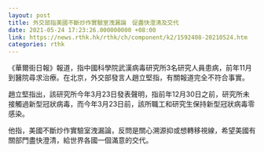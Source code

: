 ```yaml
---
layout: post
title: 外交部指美國不斷炒作實驗室洩漏論　促盡快澄清及交代
date: 2021-05-24 17:23:26.000000000 +08:00
link: https://news.rthk.hk/rthk/ch/component/k2/1592408-20210524.htm
categories: rthk
---
```


《華爾街日報》報道，指中國科學院武漢病毒研究所3名研究人員患病，前年11月到醫院尋求治療。在北京，外交部發言人趙立堅指，有關報道完全不符合事實。

趙立堅指出，該研究所今年3月23日發表聲明，指前年12月30日之前，研究所未接觸過新型冠狀病毒，而今年3月23日前，該所職工和研究生保持新型冠狀病毒零感染。

他指，美國不斷炒作實驗室洩漏論，反問是關心溯源抑或想轉移視線，希望美國有關部門盡快澄清，給世界各國一個滿意的交代。
